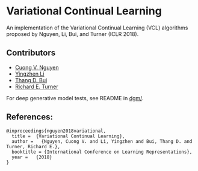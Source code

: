 # Variational Continual Learning
An implementation of the Variational Continual Learning (VCL) algorithms proposed by Nguyen, Li, Bui, and Turner (ICLR 2018).

## Contributors
* [Cuong V. Nguyen](https://sites.google.com/site/nvcuong92/)
* [Yingzhen Li](http://yingzhenli.net/home/en/)
* [Thang D. Bui](http://mlg.eng.cam.ac.uk/thang/)
* [Richard E. Turner](http://cbl.eng.cam.ac.uk/Public/Turner/Turner)

For deep generative model tests, see README in [dgm/](dgm/). 

## References:
```
@inproceedings{nguyen2018variational,
  title =  {Variational Continual Learning},
  author =   {Nguyen, Cuong V. and Li, Yingzhen and Bui, Thang D. and Turner, Richard E.},
  booktitle = {International Conference on Learning Representations},
  year =   {2018}
}
```
